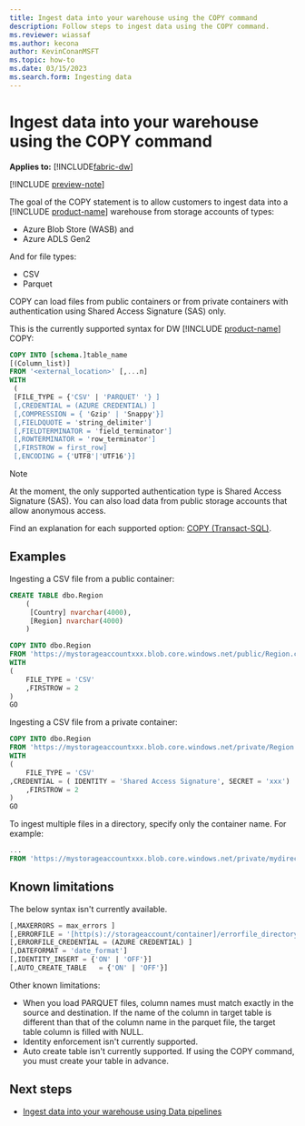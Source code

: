 ```yaml
---
title: Ingest data into your warehouse using the COPY command
description: Follow steps to ingest data using the COPY command.
ms.reviewer: wiassaf
ms.author: kecona
author: KevinConanMSFT
ms.topic: how-to
ms.date: 03/15/2023
ms.search.form: Ingesting data
---
```


# Ingest data into your warehouse using the COPY command

**Applies to:** [!INCLUDE[fabric-dw](includes/applies-to-version/fabric-dw.md)]

[!INCLUDE [preview-note](../includes/preview-note.md)]

The goal of the COPY statement is to allow customers to ingest data into a [!INCLUDE [product-name](../includes/product-name.md)] warehouse from storage accounts of types:

- Azure Blob Store (WASB) and
- Azure ADLS Gen2

And for file types:

- CSV
- Parquet

COPY can load files from public containers or from private containers with authentication using Shared Access Signature (SAS) only.

This is the currently supported syntax for DW [!INCLUDE [product-name](../includes/product-name.md)] COPY:

```sql
COPY INTO [schema.]table_name
[(Column_list)] 
FROM '<external_location>' [,...n]
WITH
 ( 
 [FILE_TYPE = {'CSV' | 'PARQUET' '} ]
 [,CREDENTIAL = (AZURE CREDENTIAL) ]
 [,COMPRESSION = { 'Gzip' | 'Snappy'}] 
 [,FIELDQUOTE = 'string_delimiter'] 
 [,FIELDTERMINATOR = 'field_terminator']
 [,ROWTERMINATOR = 'row_terminator']
 [,FIRSTROW = first_row]
 [,ENCODING = {'UTF8'|'UTF16'}] 
```

> [!NOTE]
> At the moment, the only supported authentication type is Shared Access Signature (SAS). You can also load data from public storage accounts that allow anonymous access.

Find an explanation for each supported option: [COPY (Transact-SQL)](/sql/t-sql/statements/copy-into-transact-sql?view=azure-sqldw-latest&preserve-view=true).

## Examples

Ingesting a CSV file from a public container:

```sql
CREATE TABLE dbo.Region
    (
     [Country] nvarchar(4000),
     [Region] nvarchar(4000)
    )

COPY INTO dbo.Region
FROM 'https://mystorageaccountxxx.blob.core.windows.net/public/Region.csv'
WITH
(
    FILE_TYPE = 'CSV'
    ,FIRSTROW = 2
)
GO
```

Ingesting a CSV file from a private container:

```sql
COPY INTO dbo.Region
FROM 'https://mystorageaccountxxx.blob.core.windows.net/private/Region.csv'
WITH
(
    FILE_TYPE = 'CSV'
,CREDENTIAL = ( IDENTITY = 'Shared Access Signature', SECRET = 'xxx')
    ,FIRSTROW = 2
)
GO
```

To ingest multiple files in a directory, specify only the container name. For example:

```sql
...
FROM 'https://mystorageaccountxxx.blob.core.windows.net/private/mydirectorywithCSVs')
```

## Known limitations

The below syntax isn't currently available.

```sql
[,MAXERRORS = max_errors ]
[,ERRORFILE = '[http(s)://storageaccount/container]/errorfile_directory[/]'] 
[,ERRORFILE_CREDENTIAL = (AZURE CREDENTIAL) ]
[,DATEFORMAT = 'date_format']
[,IDENTITY_INSERT = {'ON' | 'OFF'}]
[,AUTO_CREATE_TABLE   = {'ON' | 'OFF'}]
```

Other known limitations:

- When you load PARQUET files, column names must match exactly in the source and destination. If the name of the column in target table is different than that of the column name in the parquet file, the target table column is filled with NULL.
- Identity enforcement isn't currently supported.
- Auto create table isn't currently supported. If using the COPY command, you must create your table in advance.

## Next steps

- [Ingest data into your warehouse using Data pipelines](ingest-data-pipelines.md)
